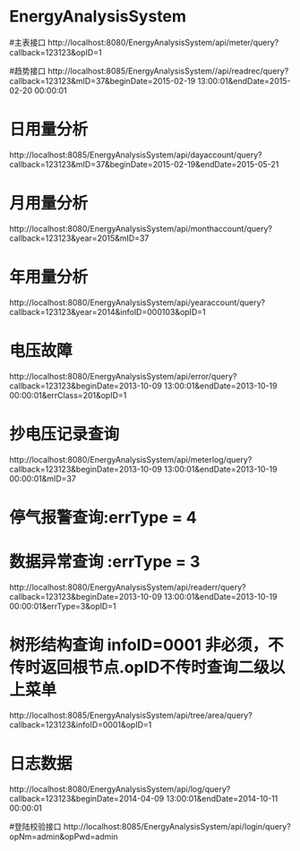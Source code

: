 # EnergyAnalysisSystem

#主表接口
http://localhost:8080/EnergyAnalysisSystem/api/meter/query?callback=123123&opID=1

#趋势接口
http://localhost:8085/EnergyAnalysisSystem//api/readrec/query?callback=123123&mID=37&beginDate=2015-02-19 13:00:01&endDate=2015-02-20 00:00:01

# 日用量分析
http://localhost:8085/EnergyAnalysisSystem/api/dayaccount/query?callback=123123&mID=37&beginDate=2015-02-19&endDate=2015-05-21

# 月用量分析
http://localhost:8080/EnergyAnalysisSystem/api/monthaccount/query?callback=123123&year=2015&mID=37

# 年用量分析
http://localhost:8080/EnergyAnalysisSystem/api/yearaccount/query?callback=123123&year=2014&infoID=000103&opID=1

# 电压故障 
http://localhost:8080/EnergyAnalysisSystem/api/error/query?callback=123123&beginDate=2013-10-09 13:00:01&endDate=2013-10-19 00:00:01&errClass=201&opID=1

# 抄电压记录查询 
http://localhost:8080/EnergyAnalysisSystem/api/meterlog/query?callback=123123&beginDate=2013-10-09 13:00:01&endDate=2013-10-19 00:00:01&mID=37

# 停气报警查询:errType = 4
# 数据异常查询 :errType = 3
http://localhost:8080/EnergyAnalysisSystem/api/readerr/query?callback=123123&beginDate=2013-10-09 13:00:01&endDate=2013-10-19 00:00:01&errType=3&opID=1

# 树形结构查询 infoID=0001 非必须，不传时返回根节点.opID不传时查询二级以上菜单
http://localhost:8085/EnergyAnalysisSystem/api/tree/area/query?callback=123123&infoID=0001&opID=1



# 日志数据
http://localhost:8080/EnergyAnalysisSystem/api/log/query?callback=123123&beginDate=2014-04-09 13:00:01&endDate=2014-10-11 00:00:01

#登陆校验接口
http://localhost:8085/EnergyAnalysisSystem/api/login/query?opNm=admin&opPwd=admin
